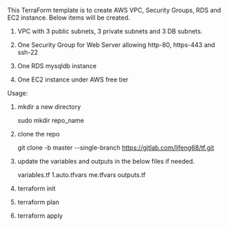 This TerraForm template is to create AWS VPC, Security Groups, RDS and EC2 instance. Below items will be created.

1. VPC with 3 public subnets, 3 private subnets and 3 DB subnets.

2. One Security Group for Web Server allowing http-80, https-443 and ssh-22

3. One RDS mysqldb instance

4. One EC2 instance under AWS free tier

Usage:

1. mkdir a new directory

   sudo mkdir repo_name

2. clone the repo

   git clone -b master --single-branch https://gitlab.com/lifeng68/tf.git

3. update the variables and outputs in the below files if needed.

    variables.tf
    1.auto.tfvars
    me.tfvars
    outputs.tf

4. terraform init

5. terraform plan

6. terraform apply
